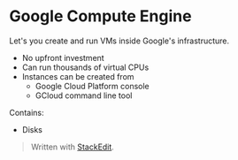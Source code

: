 
# Google Compute Engine

Let's you create and run VMs inside Google's infrastructure.
- No upfront investment
- Can run thousands of virtual CPUs
- Instances can be created from
	- Google Cloud Platform console
	- GCloud command line tool

Contains: 
- Disks

> Written with [StackEdit](https://stackedit.io/).
<!--stackedit_data:
eyJoaXN0b3J5IjpbLTExMDM5OTEyNjFdfQ==
-->